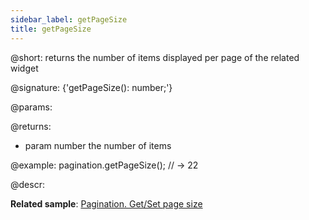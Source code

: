 ```yaml
---
sidebar_label: getPageSize
title: getPageSize
---          
```


@short: returns the number of items displayed per page of the related widget

@signature: {'getPageSize(): number;'}

@params:

@returns:
- param	number  the number of items

@example:
pagination.getPageSize();
// -> 22

@descr:

**Related sample**: [Pagination. Get/Set page size](https://snippet.dhtmlx.com/9u3gsyd4)

[comment]: # (@related: pagination/usage.md#settinggetting-count-of-items-per-page)
